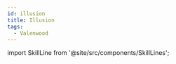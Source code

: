 ```yaml
---
id: illusion
title: Illusion
tags:
  - Valenwood
---
```

import SkillLine from '@site/src/components/SkillLines';

